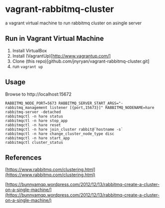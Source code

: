 # vagrant-rabbitmq-cluster
a vagrant virtual machine to run rabbitmq cluster on asingle server

## Run in Vagrant Virtual Machine

1. Install VirtualBox
2. Install (VagrantUp)[http://www.vagrantup.com/]
3. Clone (this repo)[github.com/jnyryan/vagrant-rabbitmq-cluster.git]
4. run ```vagrant up```

## Usage

  Browse to http://localhost:15672

    RABBITMQ_NODE_PORT=5673 RABBITMQ_SERVER_START_ARGS="-rabbitmq_management listener [{port,15673}]" RABBITMQ_NODENAME=hare rabbitmq-server -detached
    rabbitmqctl -n hare status
    rabbitmqctl -n hare stop_app
    rabbitmqctl -n hare reset
    rabbitmqctl -n hare join_cluster rabbit@`hostname -s`
    rabbitmqctl -n hare change_cluster_node_type disc
    rabbitmqctl -n hare start_app
    rabbitmqctl cluster_status

## References
[https://www.rabbitmq.com/clustering.html](https://www.rabbitmq.com/clustering.html)

[https://bunnyamqp.wordpress.com/2012/12/13/rabbitmq-create-a-cluster-on-a-single-machine/](https://bunnyamqp.wordpress.com/2012/12/13/rabbitmq-create-a-cluster-on-a-single-machine/)

